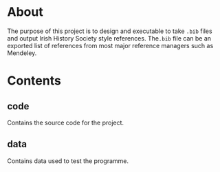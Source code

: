 # About
The purpose of this project is to design and executable to take `.bib` files and output Irish History Society style references.  The`.bib` file can be an exported list of references from most major reference managers such as Mendeley.

# Contents

## code
Contains the source code for the project.

## data
Contains data used to test the programme.